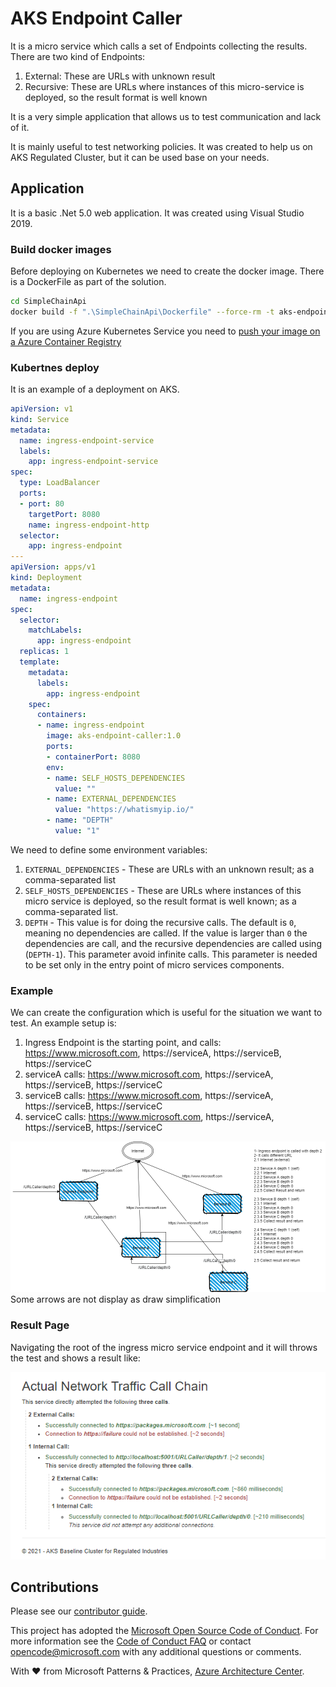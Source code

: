 # AKS Endpoint Caller

It is a micro service which calls a set of Endpoints collecting the results.   
There are two kind of Endpoints:
1. External: These are URLs with unknown result
1. Recursive: These are URLs where instances of this micro-service is deployed, so the result format is well known 

It is a very simple application that allows us to test communication and lack of it.

It is mainly useful to test networking policies. It was created to help us on AKS Regulated Cluster, but it can be used base on your needs.

## Application
It is a basic .Net 5.0 web application. It was created using Visual Studio 2019.

### Build docker images
Before deploying on Kubernetes we need to create the docker image. There is a DockerFile as part of the solution.

```bash
cd SimpleChainApi
docker build -f ".\SimpleChainApi\Dockerfile" --force-rm -t aks-endpoint-caller:1.0 --target final .
```

If you are using Azure Kubernetes Service you need to [push your image on a Azure Container Registry](https://docs.microsoft.com/en-us/azure/container-registry/container-registry-get-started-docker-cli)

### Kubertnes deploy

It is an example of a deployment on AKS.
 
```yml
apiVersion: v1
kind: Service
metadata:
  name: ingress-endpoint-service
  labels:
    app: ingress-endpoint-service
spec:
  type: LoadBalancer
  ports:
  - port: 80
    targetPort: 8080
    name: ingress-endpoint-http
  selector:
    app: ingress-endpoint 
---
apiVersion: apps/v1
kind: Deployment
metadata:
  name: ingress-endpoint
spec:
  selector:
    matchLabels:
      app: ingress-endpoint
  replicas: 1
  template:
    metadata:
      labels:
        app: ingress-endpoint
    spec:
      containers:
      - name: ingress-endpoint
        image: aks-endpoint-caller:1.0
        ports:
        - containerPort: 8080
        env:
        - name: SELF_HOSTS_DEPENDENCIES
          value: ""
        - name: EXTERNAL_DEPENDENCIES
          value: "https://whatismyip.io/"
        - name: "DEPTH"
          value: "1"
```
We need to define some environment variables:
1. `EXTERNAL_DEPENDENCIES` - These are URLs with an unknown result; as a comma-separated list
1. `SELF_HOSTS_DEPENDENCIES` - These are URLs where instances of this micro service is deployed, so the result format is well known; as a comma-separated list.
1. `DEPTH` - This value is for doing the recursive calls. The default is `0`, meaning no dependencies are called. If the value is larger than `0` the dependencies are call, and the recursive dependencies are called using (`DEPTH-1`). This parameter avoid infinite calls. This parameter is needed to be set only in the entry point of micro services components.

### Example
We can create the configuration which is useful for the situation we want to test. An example setup is:
1. Ingress Endpoint is the starting point, and calls: https://www.microsoft.com, https://serviceA, https://serviceB,  https://serviceC
1.  serviceA calls: https://www.microsoft.com, https://serviceA, https://serviceB, https://serviceC
1.  serviceB calls: https://www.microsoft.com, https://serviceA, https://serviceB, https://serviceC
1.  serviceC calls: https://www.microsoft.com, https://serviceA, https://serviceB, https://serviceC   

![A possible setup is](./ApiChain.png)
Some arrows are not display as draw simplification
### Result Page
Navigating the root of the ingress micro service endpoint and it will throws the test and shows a result like:

![Result Page](./result-page.PNG)

## Contributions

Please see our [contributor guide](./CONTRIBUTING.md).

This project has adopted the [Microsoft Open Source Code of Conduct](https://opensource.microsoft.com/codeofconduct/). For more information see the [Code of Conduct FAQ](https://opensource.microsoft.com/codeofconduct/faq/) or contact <opencode@microsoft.com> with any additional questions or comments.

With :heart: from Microsoft Patterns & Practices, [Azure Architecture Center](https://aka.ms/architecture).